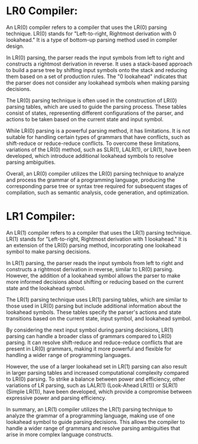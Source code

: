 # LR0 Compiler:
An LR(0) compiler refers to a compiler that uses the LR(0) parsing technique. LR(0) stands for "Left-to-right, Rightmost derivation with 0 lookahead." It is a type of bottom-up parsing method used in compiler design.

In LR(0) parsing, the parser reads the input symbols from left to right and constructs a rightmost derivation in reverse. It uses a stack-based approach to build a parse tree by shifting input symbols onto the stack and reducing them based on a set of production rules. The "0 lookahead" indicates that the parser does not consider any lookahead symbols when making parsing decisions.

The LR(0) parsing technique is often used in the construction of LR(0) parsing tables, which are used to guide the parsing process. These tables consist of states, representing different configurations of the parser, and actions to be taken based on the current state and input symbol.

While LR(0) parsing is a powerful parsing method, it has limitations. It is not suitable for handling certain types of grammars that have conflicts, such as shift-reduce or reduce-reduce conflicts. To overcome these limitations, variations of the LR(0) method, such as SLR(1), LALR(1), or LR(1), have been developed, which introduce additional lookahead symbols to resolve parsing ambiguities.

Overall, an LR(0) compiler utilizes the LR(0) parsing technique to analyze and process the grammar of a programming language, producing the corresponding parse tree or syntax tree required for subsequent stages of compilation, such as semantic analysis, code generation, and optimization.

# LR1 Compiler:
An LR(1) compiler refers to a compiler that uses the LR(1) parsing technique. LR(1) stands for "Left-to-right, Rightmost derivation with 1 lookahead." It is an extension of the LR(0) parsing method, incorporating one lookahead symbol to make parsing decisions.

In LR(1) parsing, the parser reads the input symbols from left to right and constructs a rightmost derivation in reverse, similar to LR(0) parsing. However, the addition of a lookahead symbol allows the parser to make more informed decisions about shifting or reducing based on the current state and the lookahead symbol.

The LR(1) parsing technique uses LR(1) parsing tables, which are similar to those used in LR(0) parsing but include additional information about the lookahead symbols. These tables specify the parser's actions and state transitions based on the current state, input symbol, and lookahead symbol.

By considering the next input symbol during parsing decisions, LR(1) parsing can handle a broader class of grammars compared to LR(0) parsing. It can resolve shift-reduce and reduce-reduce conflicts that are present in LR(0) grammars, making it more powerful and flexible for handling a wider range of programming languages.

However, the use of a larger lookahead set in LR(1) parsing can also result in larger parsing tables and increased computational complexity compared to LR(0) parsing. To strike a balance between power and efficiency, other variations of LR parsing, such as LALR(1) (Look-Ahead LR(1)) or SLR(1) (Simple LR(1)), have been developed, which provide a compromise between expressive power and parsing efficiency.

In summary, an LR(1) compiler utilizes the LR(1) parsing technique to analyze the grammar of a programming language, making use of one lookahead symbol to guide parsing decisions. This allows the compiler to handle a wider range of grammars and resolve parsing ambiguities that arise in more complex language constructs.
